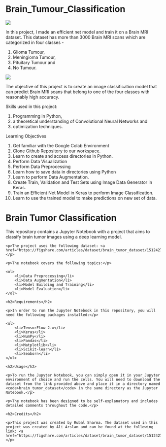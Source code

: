 # Brain_Tumour_Classification
<div>
  <img src="https://cdn-prod.medicalnewstoday.com/content/images/articles/321/321809/illustration-of-brain-tumor.jpg">
</div>

In this project, I made an efficient net model and train it on a Brain MRI dataset. This dataset has more than 3000 Brain MRI scans which are categorized in four classes - 
1.	Glioma Tumour, 
2.	Meningioma Tumour, 
3.	Pituitary Tumour and 
4.	No Tumour. 

<div>
  <img src="https://lh3.googleusercontent.com/proxy/wBkpQIkCsDY3QsJeAS8JfvFwx1o4zAoKAET0_htiY5VkmCusdGODS61cdCNR9xgT3-i6mj7OjawZBY0JQ2_yTveIqDiGEnrSEj8">
</div>

The objective of this project is to create an image classification model that can predict Brain MRI scans that belong to one of the four classes with reasonably high accuracy. 

Skills used in this project: 

1.	Programming in Python, 
2.	a theoretical understanding of Convolutional Neural Networks and 
3.	optimization techniques.

Learning Objectives

1.	Get familiar with the Google Colab Environment
2.	Clone Github Repository to our workspace.
3.	Learn to create and access directories in Python.
4.	Perform Data Visualization
5.	Perform Data Preprocessing
6.	Learn how to save data in directories using Python
7.	Learn to perform Data Augmentation.
8.	Create Train, Validation and Test Sets using Image Data Generator in Keras.
9.	Train an Efficient Net Model in Keras to perform Image Classification.
10.	Learn to use the trained model to make predictions on new set of data.


<!DOCTYPE html>
<html>

<head>
    <title>Readme</title>
</head>

<body>
    <h1>Brain Tumor Classification</h1>
    <p>This repository contains a Jupyter Notebook with a project that aims to classify brain tumor images using a deep learning model.</p>

    <p>The project uses the following dataset: <a href="https://figshare.com/articles/dataset/brain_tumor_dataset/1512427">https://figshare.com/articles/dataset/brain_tumor_dataset/1512427</a></p>

    <p>The notebook covers the following topics:</p>

    <ol>
        <li>Data Preprocessing</li>
        <li>Data Augmentation</li>
        <li>Model Building and Training</li>
        <li>Model Evaluation</li>
    </ol>

    <h2>Requirements</h2>

    <p>In order to run the Jupyter Notebook in this repository, you will need the following packages installed:</p>

    <ul>
        <li>TensorFlow 2.x</li>
        <li>Keras</li>
        <li>NumPy</li>
        <li>Pandas</li>
        <li>Matplotlib</li>
        <li>Scikit-learn</li>
        <li>Seaborn</li>
    </ul>

    <h2>Usage</h2>

    <p>To run the Jupyter Notebook, you can simply open it in your Jupyter environment of choice and run the cells. You will need to download the dataset from the link provided above and place it in a directory named <code>brain_tumor_dataset</code> in the same directory as the Jupyter Notebook.</p>

    <p>The notebook has been designed to be self-explanatory and includes detailed comments throughout the code.</p>

    <h2>Credits</h2>

    <p>This project was created by Rubal Sharma. The dataset used in this project was created by Ali Arslan and can be found at the following link: <a href="https://figshare.com/articles/dataset/brain_tumor_dataset/1512427">https://figshare.com/articles/dataset/brain_tumor_dataset/1512427</a>.</p>
</body>

</html>
